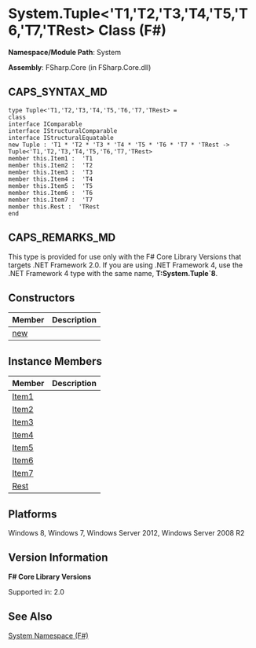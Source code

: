 # System.Tuple<'T1,'T2,'T3,'T4,'T5,'T6,'T7,'TRest> Class (F#)

**Namespace/Module Path**: System

**Assembly**: FSharp.Core (in FSharp.Core.dll)


## CAPS_SYNTAX_MD

```
type Tuple<'T1,'T2,'T3,'T4,'T5,'T6,'T7,'TRest> =
class
interface IComparable
interface IStructuralComparable
interface IStructuralEquatable
new Tuple : 'T1 * 'T2 * 'T3 * 'T4 * 'T5 * 'T6 * 'T7 * 'TRest -> Tuple<'T1,'T2,'T3,'T4,'T5,'T6,'T7,'TRest>
member this.Item1 :  'T1
member this.Item2 :  'T2
member this.Item3 :  'T3
member this.Item4 :  'T4
member this.Item5 :  'T5
member this.Item6 :  'T6
member this.Item7 :  'T7
member this.Rest :  'TRest
end
```

## CAPS_REMARKS_MD
This type is provided for use only with the F# Core Library Versions that targets .NET Framework 2.0. If you are using .NET Framework 4, use the .NET Framework 4 type with the same name, **T:System.Tuple&#96;8**.


## Constructors


|Member|Description|
|------|-----------|
|[new](http://msdn.microsoft.com/en-us/library/f579bb02-48ae-4910-a325-ad599349d50e)||

## Instance Members


|Member|Description|
|------|-----------|
|[Item1](http://msdn.microsoft.com/en-us/library/de81dc53-c129-42d6-a3cc-889b1cc6aeba)||
|[Item2](http://msdn.microsoft.com/en-us/library/d586b8de-b250-4a0d-ba66-51b6d9721549)||
|[Item3](http://msdn.microsoft.com/en-us/library/d12c4ad3-f171-42eb-928c-d01cc05be10c)||
|[Item4](http://msdn.microsoft.com/en-us/library/021390fb-22d7-453d-a33a-33856e7db8f5)||
|[Item5](http://msdn.microsoft.com/en-us/library/d1669774-957b-4cc2-a75f-b06cbe2deaad)||
|[Item6](http://msdn.microsoft.com/en-us/library/c6591974-ac8e-4e2e-b255-a55bea4f8879)||
|[Item7](http://msdn.microsoft.com/en-us/library/b5684cfe-df84-4e92-95cd-4e4b7e9d461c)||
|[Rest](http://msdn.microsoft.com/en-us/library/4158a34c-8878-4875-87cb-61fb6f5b3669)||

## Platforms
Windows 8, Windows 7, Windows Server 2012, Windows Server 2008 R2


## Version Information
**F# Core Library Versions**

Supported in: 2.0




## See Also
[System Namespace &#40;F&#35;&#41;](System+Namespace+%28F%23%29.md)


